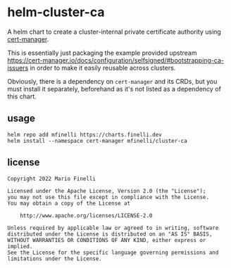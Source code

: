 # helm-cluster-ca

A helm chart to create a cluster-internal private certificate authority using
[cert-manager](https://cert-manager.io).

This is essentially just packaging the example provided upstream
https://cert-manager.io/docs/configuration/selfsigned/#bootstrapping-ca-issuers
in order to make it easily reusable across clusters.

Obviously, there is a dependency on `cert-manager` and its CRDs, but you must
install it separately, beforehand as it's not listed as a dependency of this
chart.

## usage

```shell
helm repo add mfinelli https://charts.finelli.dev
helm install --namespace cert-manager mfinelli/cluster-ca
```

## license

```
Copyright 2022 Mario Finelli

Licensed under the Apache License, Version 2.0 (the "License");
you may not use this file except in compliance with the License.
You may obtain a copy of the License at

    http://www.apache.org/licenses/LICENSE-2.0

Unless required by applicable law or agreed to in writing, software
distributed under the License is distributed on an "AS IS" BASIS,
WITHOUT WARRANTIES OR CONDITIONS OF ANY KIND, either express or implied.
See the License for the specific language governing permissions and
limitations under the License.
```
